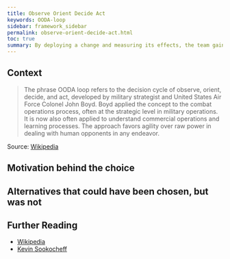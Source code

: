 ```yaml
---
title: Observe Orient Decide Act
keywords: OODA-loop
sidebar: framework_sidebar
permalink: observe-orient-decide-act.html
toc: true
summary: By deploying a change and measuring its effects, the team gain confidence that any software change is reliable, performant, and affects the metric of interest, confirming any hypothesis.
---
```



## Context

> The phrase OODA loop refers to the decision cycle of observe, orient, decide, and act, developed by military strategist and United States Air Force Colonel John Boyd. Boyd applied the concept to the combat operations process, often at the strategic level in military operations. It is now also often applied to understand commercial operations and learning processes. The approach favors agility over raw power in dealing with human opponents in any endeavor.

Source: [Wikipedia](https://en.wikipedia.org/wiki/OODA_loop)


## Motivation behind the choice


## Alternatives that could have been chosen, but was not


## Further Reading

* [Wikipedia](https://en.wikipedia.org/wiki/OODA_loop)
* [Kevin Sookocheff](https://sookocheff.com/post/mdd/mdd/)
